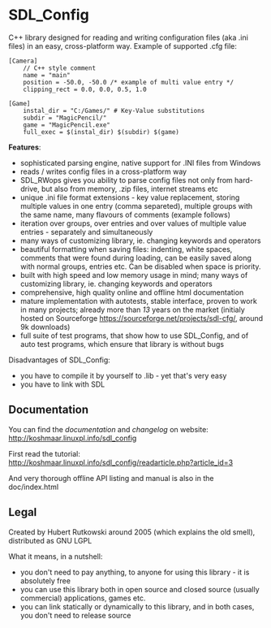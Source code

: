 
# SDL_Config

C++ library designed for reading and writing configuration files (aka .ini files) in an easy, cross-platform way. Example of supported .cfg file:
```
[Camera]
    // C++ style comment
    name = "main" 
    position = -50.0, -50.0 /* example of multi value entry */
    clipping_rect = 0.0, 0.0, 0.5, 1.0 
	
[Game]
    instal_dir = "C:/Games/" # Key-Value substitutions
    subdir = "MagicPencil/"
    game = "MagicPencil.exe"
    full_exec = $(instal_dir) $(subdir) $(game)
```

**Features**:
- sophisticated parsing engine, native support for .INI files from Windows
- reads / writes config files in a cross-platform way
- SDL_RWops gives you ability to parse config files not only from hard-drive, but also from memory, .zip files, internet streams etc
- unique .ini file format extensions - key value replacement, storing multiple values in one entry (comma separeted), multiple groups with the same name, many flavours of comments (example follows)
- iteration over groups, over entries and over values of multiple value entries - separately and simultaneously
- many ways of customizing library, ie. changing keywords and operators
- beautiful formatting when saving files: indenting, white spaces, comments that were found during loading, can be easily saved along with normal groups, entries etc. Can be disabled when space is priority. 
- built with high speed and low memory usage in mind; many ways of customizing library, ie. changing keywords and operators
- comprehensive, high quality online and offline html documentation
- mature implementation with autotests, stable interface, proven to work in many projects; already more than *13* years on the market (initialy hosted on Sourceforge https://sourceforge.net/projects/sdl-cfg/, around 9k downloads)
- full suite of test programs, that show how to use SDL_Config, and of auto test programs, which ensure that library is without bugs

Disadvantages of SDL_Config:
- you have to compile it by yourself to .lib - yet that's very easy
- you have to link with SDL

## Documentation

You can find the *documentation* and *changelog* on website: http://koshmaar.linuxpl.info/sdl_config

First read the tutorial: http://koshmaar.linuxpl.info/sdl_config/readarticle.php?article_id=3

And very thorough offline API listing and manual is also in the doc/index.html 


## Legal

Created by Hubert Rutkowski around 2005 (which explains the old smell), distributed as GNU LGPL

What it means, in a nutshell:
* you don't need to pay anything, to anyone for using this library - it is absolutely free
* you can use this library both in open source and closed source (usually commercial) applications, games etc.
* you can link statically or dynamically to this library, and in both cases, you don't need to release source
